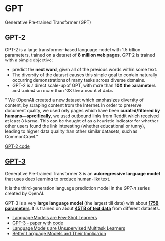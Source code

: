 # GPT

Generative Pre-trained Transformer (GPT)

## GPT-2

GPT-2 is a large transformer-based language model with 1.5 billion parameters, trained on a dataset  of **8 million web pages**. 
GPT-2 is trained with a simple objective: 
- predict the **next word**, given all of the previous words within some text. 
- The diversity of the dataset causes this simple goal to contain naturally occurring demonstrations of many tasks across diverse domains. 
- GPT-2 is a direct scale-up of GPT, with more than **10X the parameters** and trained on more than 10X the amount of data.


" We (OpenAI) created a new dataset which emphasizes diversity of content, by scraping content from the Internet. In order to preserve document quality, we used only pages which have been **curated/filtered by humans—specifically**, we used outbound links from Reddit which received at least 3 karma. This can be thought of as a heuristic indicator for whether other users found the link interesting (whether educational or funny), leading to higher data quality than other similar datasets, such as CommonCrawl."






[GPT-2 code](https://github.com/openai/gpt-2)

## [GPT-3](https://github.com/openai/gpt-3)
Generative Pre-trained Transformer 3 is an **autoregressive language model** that uses deep learning to produce human-like text. 

It is the third-generation language prediction model in the *GPT-n* series created by OpenAI.


GPT-3 is a very **large language model** (the largest till date) with about [**175B parameters**](https://github.com/openai/gpt-3/blob/master/175b_samples.jsonl). It is trained on about [**45TB of text data**](https://github.com/openai/gpt-3/blob/master/dataset_statistics/languages_by_character_count.csv) from different datasets.

- [Language Models are Few-Shot Learners](https://arxiv.org/pdf/2005.14165.pdf)
- [GPT-3 - paper with code](https://paperswithcode.com/method/gpt-3)
- [Language Models are Unsupervised Multitask Learners](https://cdn.openai.com/better-language-models/language_models_are_unsupervised_multitask_learners.pdf)
- [Better Language Models and Their Implication](https://openai.com/blog/better-language-models/)



